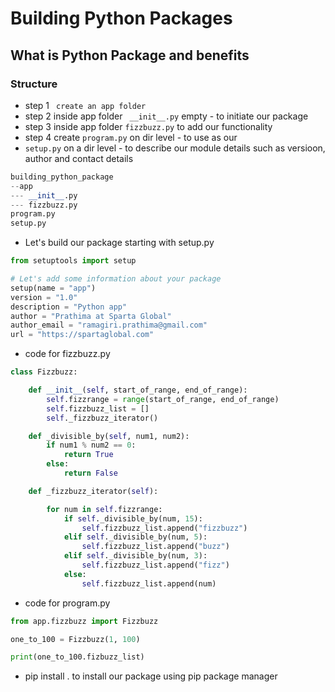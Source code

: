 # Building Python Packages
## What is Python Package and benefits
### Structure

- step 1 ` create an app folder`
- step 2 inside app folder ` __init__.py` empty - to initiate our package
- step 3 inside app folder `fizzbuzz.py` to add our functionality
- step 4 create `program.py` on dir level - to use as our 
- `setup.py` on a dir level - to describe our module details such as versioon, author and contact details

```python
building_python_package
--app
--- __init__.py
--- fizzbuzz.py
program.py
setup.py
```
- Let's build our package starting with setup.py
```python
from setuptools import setup

# Let's add some information about your package
setup(name = "app")
version = "1.0"
description = "Python app"
author = "Prathima at Sparta Global"
author_email = "ramagiri.prathima@gmail.com"
url = "https://spartaglobal.com"
```
- code for fizzbuzz.py
```python
class Fizzbuzz:

    def __init__(self, start_of_range, end_of_range):
        self.fizzrange = range(start_of_range, end_of_range)
        self.fizzbuzz_list = []
        self._fizzbuzz_iterator()

    def _divisible_by(self, num1, num2):
        if num1 % num2 == 0:
            return True
        else:
            return False

    def _fizzbuzz_iterator(self):

        for num in self.fizzrange:
            if self._divisible_by(num, 15):
                self.fizzbuzz_list.append("fizzbuzz")
            elif self._divisible_by(num, 5):
                self.fizzbuzz_list.append("buzz")
            elif self._divisible_by(num, 3):
                self.fizzbuzz_list.append("fizz")
            else:
                self.fizzbuzz_list.append(num)

```
- code for program.py
```python
from app.fizzbuzz import Fizzbuzz

one_to_100 = Fizzbuzz(1, 100)

print(one_to_100.fizbuzz_list)
```

- pip install . to install our package using pip package manager
